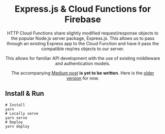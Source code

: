 <div align="center">

# Express.js & Cloud Functions for Firebase

HTTP Cloud Functions share slightly modified request/response objects to the popular Node.js server package, Express.js. This allows us to pass through an existing Express app to the Cloud Function and have it pass the compatible req/res objects to our server.

This allows for familiar API development with the use of existing middleware and authentication models.

The accompanying [Medium post][medium-express] **is yet to be written**. Here is the [older version][medium-old-express] for now.

</div>

[medium-express]: https://medium.com/@jthegedus/table-of-contents-ec337953b39b
[medium-old-express]: https://medium.com/@jthegedus/express-js-on-cloud-functions-for-firebase-86ed26f9144c

## Install & Run

```shell
# Install
yarn
# Locally serve
yarn serve
# Deploy
yarn deploy
```
